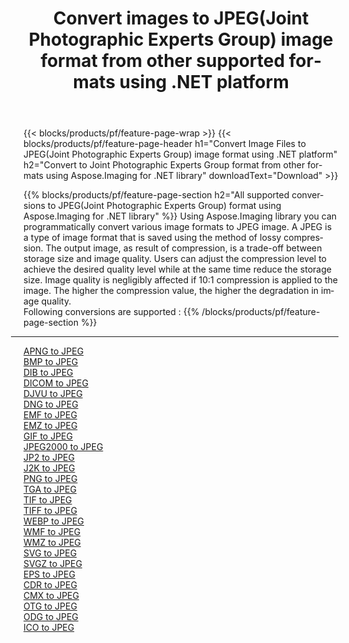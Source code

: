 ﻿---
title: Convert images to JPEG(Joint Photographic Experts Group) image format from other supported formats using .NET platform 
weight: 3920
url: /net/conversion/to/jpeg 
lang: en
langdirlevel: 2
locales: zh-hans,ja,it,ru,de,es,fr,nl,id,lt,pl,pt,vi,tr,ko,zh-hant,ar,hi,th,sv,cs,uk,he
description: Using Aspose.Imaging for .NET library it is easy to convert to JPEG(Joint Photographic Experts Group) from other supported image formats
---

{{< blocks/products/pf/feature-page-wrap >}}
{{< blocks/products/pf/feature-page-header h1="Convert Image Files to JPEG(Joint Photographic Experts Group) image format using .NET platform" h2="Convert to Joint Photographic Experts Group format from other formats using Aspose.Imaging for .NET library" downloadText="Download" >}}


{{% blocks/products/pf/feature-page-section  h2="All supported conversions to JPEG(Joint Photographic Experts Group) format using Aspose.Imaging for .NET library" %}}
Using Aspose.Imaging library you can programmatically convert various image formats to JPEG image. A JPEG is a type of image format that is saved using the method of lossy compression. The output image, as result of compression, is a trade-off between storage size and image quality. Users can adjust the compression level to achieve the desired quality level while at the same time reduce the storage size. Image quality is negligibly affected if 10:1 compression is applied to the image. The higher the compression value, the higher the degradation in image quality.
<br/>
Following conversions are supported :
{{% /blocks/products/pf/feature-page-section %}}
<div class="container-fluid productfamilypage bg-gray">
    <div class="convertypes bg-gray agp-content section">
        <div class="container">
		<hr style="margin-left:-20px;"/>
		<div class="row other-converters">
		    <div class='col-md-2 other-converter remove-lp remove-rp'><a href="/imaging/net/conversion/apng-to-jpeg" >APNG to JPEG</a></div>
<div class='col-md-2 other-converter remove-lp remove-rp'><a href="/imaging/net/conversion/bmp-to-jpeg" >BMP to JPEG</a></div>
<div class='col-md-2 other-converter remove-lp remove-rp'><a href="/imaging/net/conversion/dib-to-jpeg" >DIB to JPEG</a></div>
<div class='col-md-2 other-converter remove-lp remove-rp'><a href="/imaging/net/conversion/dicom-to-jpeg" >DICOM to JPEG</a></div>
<div class='col-md-2 other-converter remove-lp remove-rp'><a href="/imaging/net/conversion/djvu-to-jpeg" >DJVU to JPEG</a></div>
<div class='col-md-2 other-converter remove-lp remove-rp'><a href="/imaging/net/conversion/dng-to-jpeg" >DNG to JPEG</a></div>
<div class='col-md-2 other-converter remove-lp remove-rp'><a href="/imaging/net/conversion/emf-to-jpeg" >EMF to JPEG</a></div>
<div class='col-md-2 other-converter remove-lp remove-rp'><a href="/imaging/net/conversion/emz-to-jpeg" >EMZ to JPEG</a></div>
<div class='col-md-2 other-converter remove-lp remove-rp'><a href="/imaging/net/conversion/gif-to-jpeg" >GIF to JPEG</a></div>
<div class='col-md-2 other-converter remove-lp remove-rp'><a href="/imaging/net/conversion/jpeg2000-to-jpeg" >JPEG2000 to JPEG</a></div>
<div class='col-md-2 other-converter remove-lp remove-rp'><a href="/imaging/net/conversion/jp2-to-jpeg" >JP2 to JPEG</a></div>
<div class='col-md-2 other-converter remove-lp remove-rp'><a href="/imaging/net/conversion/j2k-to-jpeg" >J2K to JPEG</a></div>
<div class='col-md-2 other-converter remove-lp remove-rp'><a href="/imaging/net/conversion/png-to-jpeg" >PNG to JPEG</a></div>
<div class='col-md-2 other-converter remove-lp remove-rp'><a href="/imaging/net/conversion/tga-to-jpeg" >TGA to JPEG</a></div>
<div class='col-md-2 other-converter remove-lp remove-rp'><a href="/imaging/net/conversion/tif-to-jpeg" >TIF to JPEG</a></div>
<div class='col-md-2 other-converter remove-lp remove-rp'><a href="/imaging/net/conversion/tiff-to-jpeg" >TIFF to JPEG</a></div>
<div class='col-md-2 other-converter remove-lp remove-rp'><a href="/imaging/net/conversion/webp-to-jpeg" >WEBP to JPEG</a></div>
<div class='col-md-2 other-converter remove-lp remove-rp'><a href="/imaging/net/conversion/wmf-to-jpeg" >WMF to JPEG</a></div>
<div class='col-md-2 other-converter remove-lp remove-rp'><a href="/imaging/net/conversion/wmz-to-jpeg" >WMZ to JPEG</a></div>
<div class='col-md-2 other-converter remove-lp remove-rp'><a href="/imaging/net/conversion/svg-to-jpeg" >SVG to JPEG</a></div>
<div class='col-md-2 other-converter remove-lp remove-rp'><a href="/imaging/net/conversion/svgz-to-jpeg" >SVGZ to JPEG</a></div>
<div class='col-md-2 other-converter remove-lp remove-rp'><a href="/imaging/net/conversion/eps-to-jpeg" >EPS to JPEG</a></div>
<div class='col-md-2 other-converter remove-lp remove-rp'><a href="/imaging/net/conversion/cdr-to-jpeg" >CDR to JPEG</a></div>
<div class='col-md-2 other-converter remove-lp remove-rp'><a href="/imaging/net/conversion/cmx-to-jpeg" >CMX to JPEG</a></div>
<div class='col-md-2 other-converter remove-lp remove-rp'><a href="/imaging/net/conversion/otg-to-jpeg" >OTG to JPEG</a></div>
<div class='col-md-2 other-converter remove-lp remove-rp'><a href="/imaging/net/conversion/odg-to-jpeg" >ODG to JPEG</a></div>
<div class='col-md-2 other-converter remove-lp remove-rp'><a href="/imaging/net/conversion/ico-to-jpeg" >ICO to JPEG</a></div>
                </div>
        </div>
    </div>
</div>
<br/>


